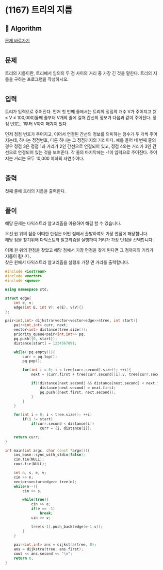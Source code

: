 # (1167) 트리의 지름
## :100: Algorithm
[문제 바로가기](https://www.acmicpc.net/problem/1167)
#
## 문제
트리의 지름이란, 트리에서 임의의 두 점 사이의 거리 중 가장 긴 것을 말한다. 트리의 지름을 구하는 프로그램을 작성하시오.
#
## 입력
트리가 입력으로 주어진다. 먼저 첫 번째 줄에서는 트리의 정점의 개수 V가 주어지고 (2 ≤ V ≤ 100,000)둘째 줄부터 V개의 줄에 걸쳐 간선의 정보가 다음과 같이 주어진다. 정점 번호는 1부터 V까지 매겨져 있다.

먼저 정점 번호가 주어지고, 이어서 연결된 간선의 정보를 의미하는 정수가 두 개씩 주어지는데, 하나는 정점번호, 다른 하나는 그 정점까지의 거리이다. 예를 들어 네 번째 줄의 경우 정점 3은 정점 1과 거리가 2인 간선으로 연결되어 있고, 정점 4와는 거리가 3인 간선으로 연결되어 있는 것을 보여준다. 각 줄의 마지막에는 -1이 입력으로 주어진다. 주어지는 거리는 모두 10,000 이하의 자연수이다.
#
## 출력
첫째 줄에 트리의 지름을 출력한다.
#
## 풀이
해당 문제는 다익스트라 알고리즘을 이용하여 해결 할 수 있습니다.  

우선 원 위의 점중 어떠한 한점은 어떤 점에서 출발하여도 가장 먼점에 해당합니다.  
해당 점을 찾기위해 다익스트라 알고리즘을 실행하여 거리가 가장 먼점을 선택합니다.  

이제 원 위의 한점을 찾았고 해당 점에서 가장 먼점을 찾게 된다면 그 점까지의 거리가 지름이 됩니다.  
찾은 원에서 다익스트라 알고리즘을 실행후 가장 먼 거리를 출력합니다.

```cpp
#include <iostream>
#include <vector>
#include <queue>

using namespace std;

struct edge{
    int e, v;
    edge(int E, int V): e(E), v(V){}
};

pair<int,int> dijkstra(vector<vector<edge>>&tree, int start){
    pair<int,int> curr, next;
    vector<int> distance(tree.size());
    priority_queue<pair<int,int>> pq;
    pq.push({0, start});
    distance[start] = 1234567891;

    while(!pq.empty()){
        curr = pq.top();
        pq.pop();

        for(int i = 0; i < tree[curr.second].size(); ++i){
            next = {curr.first + tree[curr.second][i].v, tree[curr.second][i].e};

            if(!distance[next.second] && distance[next.second] < next.first){
                distance[next.second] = next.first;
                pq.push({next.first, next.second});
            }
        }
    }

    for(int i = 0; i < tree.size(); ++i)
        if(i != start)
            if(curr.second < distance[i])
                curr = {i, distance[i]};

    return curr;
}

int main(int argc, char const *argv[]){
    ios_base::sync_with_stdio(false);
    cin.tie(NULL);
    cout.tie(NULL);

    int n, s, e, v;
    cin >> n;
    vector<vector<edge>> tree(n);
    while(n--){
        cin >> s;

        while(true){
            cin >> e;
            if(e == -1)
                break;
            cin >> v;

            tree[s-1].push_back(edge(e-1,v));
        }
    }
    
    pair<int,int> ans = dijkstra(tree, 0);
    ans = dijkstra(tree, ans.first);
    cout << ans.second << "\n";
    return 0;
}
```